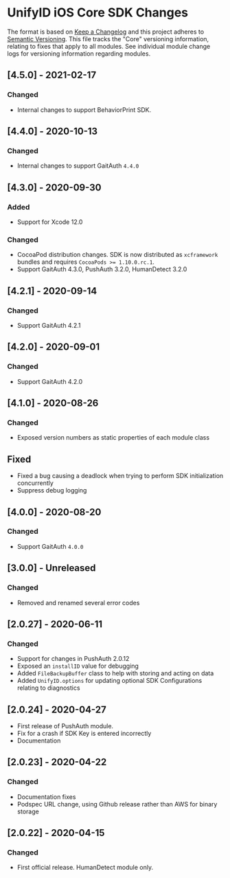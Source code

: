 # UnifyID iOS Core SDK Changes

The format is based on [Keep a Changelog](https://keepachangelog.com/en/1.0.0/)
and this project adheres to [Semantic Versioning](https://semver.org/spec/v2.0.0.html).
This file tracks the "Core" versioning information, relating to fixes that apply to all modules.
See individual module change logs for versioning information regarding modules.

## [4.5.0] - 2021-02-17

### Changed

- Internal changes to support BehaviorPrint SDK.

## [4.4.0] - 2020-10-13

### Changed

- Internal changes to support GaitAuth `4.4.0`

## [4.3.0] - 2020-09-30

### Added

- Support for Xcode 12.0

### Changed

- CocoaPod distribution changes. SDK is now distributed as
  `xcframework` bundles and requires `CocoaPods >= 1.10.0.rc.1`.
- Support GaitAuth 4.3.0, PushAuth 3.2.0, HumanDetect 3.2.0

## [4.2.1] - 2020-09-14

### Changed

- Support GaitAuth 4.2.1

## [4.2.0] - 2020-09-01

### Changed

- Support GaitAuth 4.2.0

## [4.1.0] - 2020-08-26

### Changed

- Exposed version numbers as static properties of each module class

## Fixed

- Fixed a bug causing a deadlock when trying to perform SDK initialization concurrently
- Suppress debug logging

## [4.0.0] - 2020-08-20

### Changed

- Support GaitAuth `4.0.0`

## [3.0.0] - Unreleased

### Changed

- Removed and renamed several error codes

## [2.0.27] - 2020-06-11

### Changed

- Support for changes in PushAuth 2.0.12
- Exposed an `installID` value for debugging
- Added `FileBackupBuffer` class to help with storing and acting on data
- Added `UnifyID.options` for updating optional SDK Configurations relating to diagnostics

## [2.0.24] - 2020-04-27

- First release of PushAuth module.
- Fix for a crash if SDK Key is entered incorrectly
- Documentation

## [2.0.23] - 2020-04-22

### Changed

- Documentation fixes
- Podspec URL change, using Github release rather than AWS for binary storage

## [2.0.22] - 2020-04-15

### Changed

- First official release.  HumanDetect module only.
